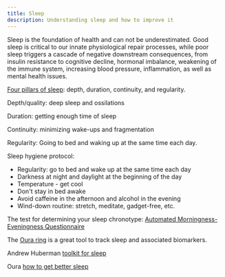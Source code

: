 ```yaml
---
title: Sleep
description: Understanding sleep and how to improve it
---
```


Sleep is the foundation of health and can not be underestimated.
Good sleep is critical to our innate physiological repair processes, while poor sleep triggers a cascade of negative downstream consequences, from insulin resistance to cognitive decline, hormonal imbalance, weakening of the immune system, increasing blood pressure, inflammation, as well as mental health issues.

[Four pillars of sleep](https://www.foundmyfitness.com/episodes/four-pillars-of-sleep-depth-duration-continuity-and-regularity): depth, duration, continuity, and regularity.

Depth/quality: deep sleep and ossilations

Duration: getting enough time of sleep

Continuity: minimizing wake-ups and fragmentation

Regularity: Going to bed and waking up at the same time each day.

Sleep hygiene protocol:

- Regularity: go to bed and wake up at the same time each day
- Darkness at night and daylight at the beginning of the day
- Temperature - get cool
- Don't stay in bed awake
- Avoid caffeine in the afternoon and alcohol in the evening
- Wind-down routine: stretch, meditate, gadget-free, etc.

The test for determining your sleep chronotype: [Automated Morningness-Eveningness Questionnaire](https://chronotype-self-test.info/index.php?sid=61524&newtest=Y)

The [Oura ring](https://ouraring.com) is a great tool to track sleep and associated biomarkers.

Andrew Huberman [toolkit for sleep](https://hubermanlab.com/toolkit-for-sleep/)

Oura [how to get better sleep](https://ouraring.com/blog/how-to-sleep-better/)
